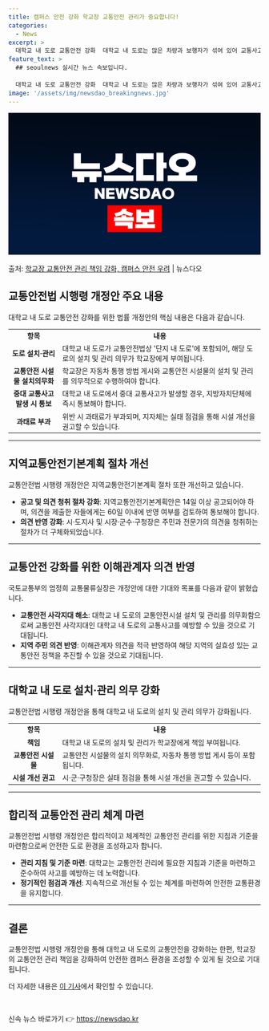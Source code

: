 ```yaml
---
title: 캠퍼스 안전 강화 학교장 교통안전 관리가 중요합니다!
categories:
  - News
excerpt: >
  대학교 내 도로 교통안전 강화  대학교 내 도로는 많은 차량과 보행자가 섞여 있어 교통사고의 위험이 높은 공…
feature_text: >
  ## seoulnews 실시간 뉴스 속보입니다.

  대학교 내 도로 교통안전 강화  대학교 내 도로는 많은 차량과 보행자가 섞여 있어 교통사고의 위험이 높은 공…
image: '/assets/img/newsdao_breakingnews.jpg'
---
```


![뉴스다오 속보](/assets/img/newsdao_breakingnews.jpg)

<p>출처: <a href="https://newsdao.kr/4701" rel="dofollow">학교장 교통안전 관리 책임 강화, 캠퍼스 안전 우려</a> | 뉴스다오</p>

<h2 data-ke-size="size26">교통안전법 시행령 개정안 주요 내용</h2>
<p data-ke-size="size16">대학교 내 도로 교통안전 강화를 위한 법률 개정안의 핵심 내용은 다음과 같습니다.</p>
<table>
  <tbody>
    <tr>
      <td style="text-align: center; width: 20%; height: 17px;"><b>항목</b></td>
      <td style="text-align: center; height: 17px;"><b>내용</b></td>
    </tr>
    <tr>
      <td style="text-align: center; height: 17px;"><b>도로 설치·관리</b></td>
      <td>대학교 내 도로가 교통안전법상 '단지 내 도로'에 포함되어, 해당 도로의 설치 및 관리 의무가 학교장에게 부여됩니다.</td>
    </tr>
    <tr>
      <td style="text-align: center; height: 17px;"><b>교통안전 시설물 설치의무화</b></td>
      <td>학교장은 자동차 통행 방법 게시와 교통안전 시설물의 설치 및 관리를 의무적으로 수행하여야 합니다.</td>
    </tr>
    <tr>
      <td style="text-align: center; height: 17px;"><b>중대 교통사고 발생 시 통보</b></td>
      <td>대학교 내 도로에서 중대 교통사고가 발생할 경우, 지방자치단체에 즉시 통보해야 합니다.</td>
    </tr>
    <tr>
      <td style="text-align: center; height: 17px;"><b>과태료 부과</b></td>
      <td>위반 시 과태료가 부과되며, 지자체는 실태 점검을 통해 시설 개선을 권고할 수 있습니다.</td>
    </tr>
  </tbody>
</table>
<hr>

<h2 data-ke-size="size26">지역교통안전기본계획 절차 개선</h2>
<p data-ke-size="size16">교통안전법 시행령 개정안은 지역교통안전기본계획 절차 또한 개선하고 있습니다.</p>
<ul>
  <li><b>공고 및 의견 청취 절차 강화</b>: 지역교통안전기본계획안은 14일 이상 공고되어야 하며, 의견을 제출한 자들에게는 60일 이내에 반영 여부를 검토하여 통보해야 합니다.</li>
  <li><b>의견 반영 강화</b>: 시·도지사 및 시장·군수·구청장은 주민과 전문가의 의견을 청취하는 절차가 더 구체화되었습니다.</li>
</ul>
<hr>

<h2 data-ke-size="size26">교통안전 강화를 위한 이해관계자 의견 반영</h2>
<p data-ke-size="size16">국토교통부의 엄정희 교통물류실장은 개정안에 대한 기대와 목표를 다음과 같이 밝혔습니다.</p>
<ul>
  <li><b>교통안전 사각지대 해소</b>: 대학교 내 도로의 교통안전시설 설치 및 관리를 의무화함으로써 교통안전 사각지대인 대학교 내 도로의 교통사고를 예방할 수 있을 것으로 기대됩니다.</li>
  <li><b>지역 주민 의견 반영</b>: 이해관계자 의견을 적극 반영하여 해당 지역의 실효성 있는 교통안전 정책을 추진할 수 있을 것으로 기대됩니다.</li>
</ul>
<hr>

<h2 data-ke-size="size26">대학교 내 도로 설치·관리 의무 강화</h2>
<p data-ke-size="size16">교통안전법 시행령 개정안을 통해 대학교 내 도로의 설치 및 관리 의무가 강화됩니다.</p>
<table>
  <tbody>
    <tr>
      <td style="text-align: center; width: 20%; height: 17px;"><b>항목</b></td>
      <td style="text-align: center; height: 17px;"><b>내용</b></td>
    </tr>
    <tr>
      <td style="text-align: center; height: 17px;"><b>책임</b></td>
      <td>대학교 내 도로의 설치 및 관리가 학교장에게 책임 부여됩니다.</td>
    </tr>
    <tr>
      <td style="text-align: center; height: 17px;"><b>교통안전 시설물</b></td>
      <td>교통안전 시설물의 설치 의무화로, 자동차 통행 방법 게시 등이 포함됩니다.</td>
    </tr>
    <tr>
      <td style="text-align: center; height: 17px;"><b>시설 개선 권고</b></td>
      <td>시·군·구청장은 실태 점검을 통해 시설 개선을 권고할 수 있습니다.</td>
    </tr>
  </tbody>
</table>
<hr>

<h2 data-ke-size="size26">합리적 교통안전 관리 체계 마련</h2>
<p data-ke-size="size16">교통안전법 시행령 개정안은 합리적이고 체계적인 교통안전 관리를 위한 지침과 기준을 마련함으로써 안전한 도로 환경을 조성하고자 합니다.</p>
<ul>
  <li><b>관리 지침 및 기준 마련</b>: 대학교는 교통안전 관리에 필요한 지침과 기준을 마련하고 준수하여 사고를 예방하는 데 노력합니다.</li>
  <li><b>정기적인 점검과 개선</b>: 지속적으로 개선될 수 있는 체계를 마련하여 안전한 교통환경을 유지합니다.</li>
</ul>
<hr>

<h2 data-ke-size="size26">결론</h2>
<p data-ke-size="size16">교통안전법 시행령 개정안을 통해 대학교 내 도로의 교통안전을 강화하는 한편, 학교장의 교통안전 관리 책임을 강화하여 안전한 캠퍼스 환경을 조성할 수 있게 될 것으로 기대됩니다.</p>
<p data-ke-size="size16">더 자세한 내용은 <a href="https://newsdao.kr/4701">이 기사</a>에서 확인할 수 있습니다.</p>
<p data-ke-size="size16">&nbsp;</p> 

신속 뉴스 바로가기 👉 <a href="https://newsdao.kr" rel="dofollow">https://newsdao.kr</a>


